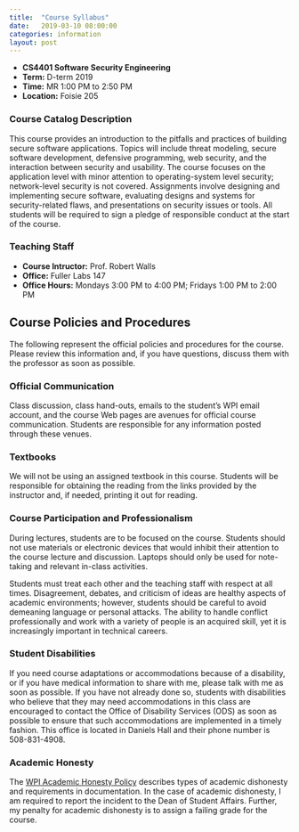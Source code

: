 ```yaml
---
title:  "Course Syllabus"
date:   2019-03-10 08:00:00
categories: information 
layout: post
---
```


- **CS4401 Software Security Engineering**
- **Term:** D-term 2019
- **Time:** MR 1:00 PM to 2:50 PM
- **Location:** Foisie 205


### Course Catalog Description

This course provides an introduction to the pitfalls and practices of building
secure software applications. Topics will include threat modeling, secure
software development, defensive programming, web security, and the interaction
between security and usability. The course focuses on the application level
with minor attention to operating-system level security; network-level security
is not covered. Assignments involve designing and implementing secure software,
evaluating designs and systems for security-related flaws, and presentations on
security issues or tools. All students will be required to sign a pledge of
responsible conduct at the start of the course.


### Teaching Staff

 - **Course Intructor:** Prof. Robert Walls
 - **Office:** Fuller Labs 147
 - **Office Hours:** Mondays 3:00 PM to 4:00 PM; Fridays 1:00 PM to 2:00 PM

## Course Policies and Procedures

The following represent the official policies and procedures for the course.
Please review this information and, if you have questions, discuss them with
the professor as soon as possible.

### Official Communication

Class discussion, class hand-outs, emails to the student’s WPI email account,
and the course Web pages are avenues for official course communication.
Students are responsible for any information posted through these venues.

### Textbooks

We will not be using an assigned textbook in this course. Students will be
responsible for obtaining the reading from the links provided by the instructor
and, if needed, printing it out for reading.


### Course Participation and Professionalism

During lectures, students are to be focused on the course. Students should not
use materials or electronic devices that would inhibit their attention to the
course lecture and discussion. Laptops should only be used for note-taking
and relevant in-class activities.

Students must treat each other and the teaching staff with respect at all
times. Disagreement, debates, and criticism of ideas are healthy aspects of
academic environments; however, students should be careful to avoid demeaning
language or personal attacks. The ability to handle conflict professionally and
work with a variety of people is an acquired skill, yet it is increasingly
important in technical careers.

### Student Disabilities

If you need course adaptations or accommodations because of a disability, or if
you have medical information to share with me, please talk with
me as soon as possible. If you have not already done so, students with
disabilities who believe that they may need accommodations in this class are
encouraged to contact the Office of Disability Services (ODS) as soon as
possible to ensure that such accommodations are implemented in a timely
fashion. This office is located in Daniels Hall and their phone number is
508-831-4908.

### Academic Honesty

The [WPI Academic Honesty Policy][honesty] describes types of academic
dishonesty and requirements in documentation. In the case of academic
dishonesty, I am required to report the incident to the Dean of Student
Affairs. Further, my penalty for academic dishonesty is to assign a failing
grade for the course.

[honesty]: https://www.wpi.edu/about/policies/academic-integrity/dishonesty


